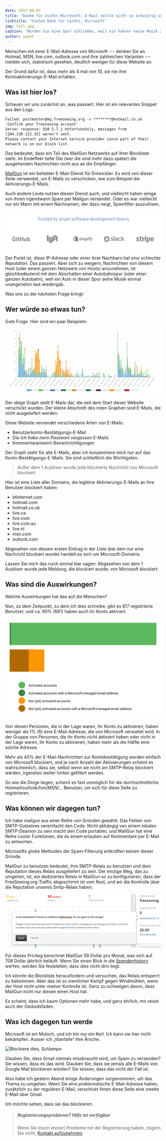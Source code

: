 ```yaml
---
date: 2017-09-07
title: "Danke für nichts Microsoft; E-Mail sollte nicht so schwierig sein"
linktitle: "Vielen Dank für nichts, Microsoft"
img: full.jpg
caption: "Würden Sie eine Spur schließen, weil ein Fahrer seine Musik zu laut spielte?"
author: joost
---
```


Menschen mit einer E-Mail-Adresse von Microsoft --- denken Sie an Hotmail, MSN, live.com, outlook.com und ihre zahlreichen Varianten --- melden sich, statistisch gesehen, deutlich weniger für diese Website an.

Der Grund dafür ist, dass mehr als 4 mal von 10, sie nie ihre Kontoaktivierungs-E-Mail erhalten.

## Was ist hier los?

Schauen wir uns zunächst an, was passiert. Hier ist ein relevantes Snippet aus den Logs:

````
Failed: postmaster@mg.freesewing.org -> ********@hotmail.co.uk 'Confirm your freesewing account' 
Server response: 550 5.7.1 Unfortunately, messages from [104.130.122.15] weren't sent. 
Please contact your Internet service provider since part of their network is on our block list. 
````

Das bedeutet, dass ein Teil des MailGun Netzwerks auf ihrer Blockliste steht. Im Endeffekt liefer Die (wer die sind mehr dazu später) die ausgehenden Nachrichten nicht aus an die Empfänger.

[MailGun](https://www.mailgun.com/) ist ein beliebter E-Mail-Dienst für Entwickler. Es wird von dieser Seite verwendet, um E-Mails zu verschicken, wie zum Beispiel die Aktivierungs-E-Mails.

Auch andere Leute nutzen diesen Dienst auch, und vielleicht haben einige von ihnen irgendwann Spam per Mailgun versendet. Oder es war vielleicht nur ein Mann mit einem Nachnamen, der dazu neigt, Spamfilter auszulösen.

![Einige andere MailGun Kunden. Nicht gerade ein zwielichtiger Dienst, oder?](mailgun.png)

Der Punkt ist, diese IP-Adresse oder einer ihrer Nachbarn hat *eine schlechte Reputation*. Das passiert. Aber sich zu weigern, Nachrichten von diesem Host (oder einem ganzen Netzwerk von Hosts) anzunehmen, ist gleichbedeutend mit dem Abschalten einer Autobahnspur (oder einer ganzen Autobahn), weil ein Auto in dieser Spur seine Musik einmal unangenehm laut wiedergab.

Was uns zu der nächsten Frage bringt:

## Wer würde so etwas tun?

Gute Frage. Hier sind ein paar Beispiele:

![Ein Graph der Zustellung von E-Mails seit dem Start dieser Seite](emailgraph.png)

Der obige Graph stellt E-Mails dar, die seit dem Start dieser Website verschickt wurden. Der kleine Abschnitt des roten Graphen sind E-Mails, die nicht ausgeliefert werden.

Diese Website versendet verschiedene Arten von E-Mails:

 - Benutzerkonto-Bestätigungs-E-Mail
 - Die *Ich habe mein Passwort vergessen* E-Mails
 - Kommentarantwort-Benachrichtigungen

Der Graph steht für alle E-Mails, aber ich konzentriere mich nur auf das Konto-Bestätigungs-E-Mails. Sie sind schließlich die Wichtigsten.

> Außer dem 1 Auslöser wurde jede blockierte Nachricht von Microsoft blockiert

Hier ist eine Liste aller Domains, die legitime Aktivierungs-E-Mails an ihre Benutzer blockiert haben:

 - btinternet.com
 - hotmail.com
 - hotmail.co.uk
 - live.ca
 - live.com
 - live.com.au
 - live.nl
 - msn.com
 - outlook.com

Abgesehen von diesem ersten Eintrag in der Liste (bei dem nur eine Nachricht blockiert wurde) handelt es sich um Microsoft-Domains.

Lassen Sie mich das noch einmal klar sagen: Abgesehen von dem 1 Auslöser wurde jede Meldung, die blockiert wurde, von Microsoft blockiert.

## Was sind die Auswirkungen?

Welche Auswirkungen hat das auf die Menschen?

Nun, zu dem Zeitpunkt, zu dem ich dies schreibe, gibt es 817 registrierte Benutzer, und ca. 80% (661) haben auch ihr Konto aktiviert.

![Eine unverhältnismäßige Anzahl an ausstehenden Aktivierungen ist von Benutzern mit einer von Microsoft verwalteten E-Mail-Adresse](activations.svg)

Von diesen Personen, die in der Lage waren, ihr Konto zu aktivieren, haben weniger als 1% (6) eine E-Mail-Adresse, die von Microsoft verwaltet wird. In der Gruppe von Personen, die ihr Konto nicht aktiviert haben oder nicht in der Lage waren, ihr Konto zu aktivieren, haben mehr als die Hälfte eine solche Adresse.

Mehr als 40% der E-Mail-Nachrichten zur Kontobestätigung werden einfach von Microsoft blockiert, und je nach Anzahl der Aktivierungen scheint es wahrscheinlich, dass sie, selbst wenn sie nicht am SMTP-Relay blockiert werden, irgendwo weiter hinten gefiltert werden.

So wie die Dinge liegen, scheint es fast unmöglich für die durchschnittliche Hotmail/outlook/live/MSN/... Benutzer, um sich für diese Seite zu registrieren.

## Was können wir dagegen tun?

Ich habe mailgun aus einer Reihe von Gründen gewählt. Das Fehlen von SMTP-Outselves vereinfacht den Code. Nicht abhängig von einem lokalen SMTP-Deamon zu sein macht den Code portabler, und MailGun hat eine Reihe cooler Funktionen, die es einem erlauben auf Kommentare per E-Mail zu antworten.

Microsofts grobe Methoden der Spam-Filterung entkräften keinen dieser Gründe.

MailGun zu benutzen bedeutet, ihre SMTP-Relais zu benutzen und dem Reputation dieses Relais ausgeliefert zu sein. Der einzige Weg, das zu umgehen, ist, ein dediziertes Relais in MailGun so zu konfigurieren, dass der FreeSewing.org-Traffic abgeschirmt ist vom Rest, und wir die Kontrolle über die Reputation unseres Smtp-Relais haben.

![$59 monatlich? Vielleicht nicht](pricing.png)

Für dieses Privileg berechnet MailGun 59 Dollar pro Monat, was sich auf 708 Dollar jährlich beläuft. Wenn Sie einen Blick in die [Spendenhistory](/about/pledge#donations-history) werfen, werden Sie feststellen, dass dies nicht drin liegt.

Ich könnte die Blockliste herausfordern und versuchen, das Relais entsperrt zu bekommen. Aber das ist so ziemlicher Kampf gegen Windmühlen, wenn der Host nicht unter meiner Kontrolle ist. Ganz zu schweigen davon, dass MailGun nicht nur diesen einen Host hat.

Es scheint, dass ich kaum Optionen mehr habe, und ganz ehrlich, mir reisst auch der Geduldsfaden.

## Was ich dagegen tun werde

Microsoft ist ein Moloch, und ich bin nur ein Kerl. Ich kann sie hier nicht bekämpfen. Ausser ich „titanfalle“ ihre Ärsche.

![Blockiere dies, Schlampe](titanfall.gif)

Glauben Sie, dass Gmail niemals missbraucht wird, um Spam zu versenden? Sie wissen, dass es das wird. Glauben Sie, dass sie jemals alle E-Mails von Google Mail blockieren würden? Sie wissen, dass das nicht der Fall ist.

Also habe ich gestern Abend einige Änderungen vorgenommen, um das Thema zu umgehen. Wenn Sie eine *problematische* E-Mail-Adresse haben, zusätzlich zu der regulären E-Mail, verschickt Ihnen diese Seite eine zweite E-Mail über Gmail.

Ich möchte sehen, dass sie das blockieren.

> ##### Registrierungsprobleme? Hilfe ist verfügbar
> 
> Wenn Sie (noch immer) Probleme mit der Registrierung haben, zögern Sie nicht, [Kontakt aufzunehmen](/contact).
